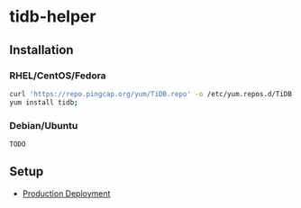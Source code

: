 # tidb-helper

## Installation

### RHEL/CentOS/Fedora

```bash
curl 'https://repo.pingcap.org/yum/TiDB.repo' -o /etc/yum.repos.d/TiDB.repo;
yum install tidb;
```

### Debian/Ubuntu

    TODO

## Setup

* [Production Deployment](https://pingcap.com/docs/stable/how-to/deploy/from-tarball/production-environment/)
